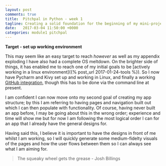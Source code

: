 ```yaml
---
layout: post
comments: true
title:  Pitchpal in Python - week 1
tagline: Creating a solid foundation for the beginning of my mini-project.
date:   2017-03-04 11:50:00 +0000
categories: module1 pitchpal
---
```


**Target - set up working environment**

This may seem like an easy target to reach *however* as well as my appendix exploding I have also had a complete OS meltdown. On the brighter side of things, it has enabled me to reach one of my initial goals to be [actively working in a linux environment]({% post_url 2017-01-24-tools %}). So I now have Pycharm and Kivy set up and working in Linux, and finally a working [GitHub integration](https://github.com/phlillip/PitchPal), though this has to be done via the command line at present.

I am confident I can now move onto my second goal of creating my app structure; by this I am referring to having pages and navigation built out which I can then populate with functionality. Of course, having never built an app before, I may be going about this in the wrong order; experience and time will show me but for now I am following the most logical order I can for an app that I already have the general designs for.

Having said this, I believe it is important to have the designs in front of me whilst I am working, so I will quickly generate some medium-fidelty visuals of the pages and how the user flows between them so I can always see what I am aiming for.

> The squeaky wheel gets the grease - Josh Billings
